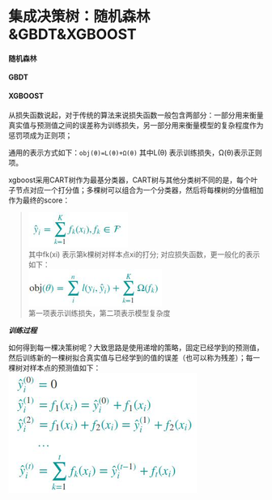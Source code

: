 集成决策树：随机森林&GBDT&XGBOOST
====
#### 随机森林 ####


#### GBDT ####


#### XGBOOST ####
从损失函数说起，对于传统的算法来说损失函数一般包含两部分：一部分用来衡量真实值与预测值之间的误差称为训练损失，另一部分用来衡量模型的复杂程度作为惩罚项成为正则项；

通用的表示方式如下：```obj(θ)=L(θ)+Ω(θ)``` 其中L(θ) 表示训练损失，Ω(θ)表示正则项。

xgboost采用CART树作为最基分类器，CART树与其他分类树不同的是，每个叶子节点对应一个打分值；多棵树可以组合为一个分类器，然后将每棵树的分值相加作为最终的score：
>![模型打分](/docs/ml/images/8-1.jpg)  <br>其中fk(xi) 表示第k棵树对样本点xi的打分; 
对应损失函数，更一般化的表示如下：<br>![损失函数](/docs/ml/images/8-2.jpg)<br>
第一项表示训练损失，第二项表示模型复杂度

***训练过程***

如何得到每一棵决策树呢？大致思路是使用递增的策略，固定已经学到的预测值，然后训练新的一棵树拟合真实值与已经学到的值的误差（也可以称为残差）；每一棵树对样本点的预测值如下：<br>![训练过程](/docs/ml/images/8-3.jpg)


